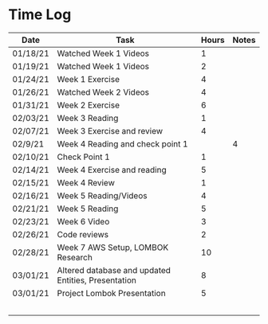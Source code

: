 # Time Log
|Date|Task|Hours|Notes|
|------|------|-------|------|
|01/18/21|Watched Week 1 Videos|1||
|01/19/21|Watched Week 1 Videos|2||
|01/24/21|Week 1 Exercise|4||
|01/26/21|Watched Week 2 Videos|4||
|01/31/21|Week 2 Exercise|6||
|02/03/21|Week 3 Reading|1||
|02/07/21|Week 3 Exercise and review|4||
|02/9/21|Week 4 Reading and check point 1||4|
|02/10/21|Check Point 1 |1||
|02/14/21|Week 4 Exercise and reading|5||
|02/15/21|Week 4 Review|1||
|02/16/21|Week 5 Reading/Videos|4||
|02/21/21|Week 5 Reading|5||
|02/23/21|Week 6 Video |3||
|02/26/21|Code reviews|2||
|02/28/21|Week 7 AWS Setup, LOMBOK Research|10||
|03/01/21|Altered database and updated Entities, Presentation|8||
|03/01/21|Project Lombok Presentation|5||
|||||
|||||
|||||
|||||
|||||


